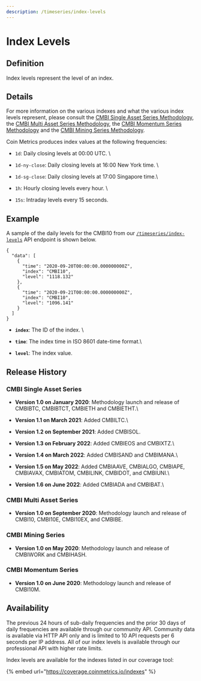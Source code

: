```yaml
---
description: /timeseries/index-levels
---
```


# Index Levels

## **Definition**

Index levels represent the level of an index.&#x20;

## **Details**

For more information on the various indexes and what the various index levels represent, please consult the [CMBI Single Asset Series Methodology](https://coinmetrics.io/cmbi-single-asset-methodology/), the [CMBI Multi Asset Series Methodology](https://coinmetrics.io/cmbi-multi-asset-series-methodology/), the [CMBI Momentum Series Methodology](https://coinmetrics.io/cmbi-momentum-series-methodology/) and the [CMBI Mining Series Methodology](https://coinmetrics.io/cmbi-multi-asset-series-methodology/).&#x20;

Coin Metrics produces index values at the following frequencies:&#x20;

* `1d`: Daily closing levels at 00:00 UTC. \

* `1d-ny-close`: Daily closing levels at 16:00 New York time. \

* `1d-sg-close`: Daily closing levels at 17:00 Singapore time.\

* `1h`: Hourly closing levels every hour. \

* `15s`: Intraday levels every 15 seconds.&#x20;

## **Example**

A sample of the daily levels for the CMBI10 from our [`/timeseries/index-levels`](https://docs.coinmetrics.io/api/v4#operation/getTimeseriesIndexLevels) API endpoint is  shown below.&#x20;

```
{
  "data": [
    {
      "time": "2020-09-20T00:00:00.000000000Z",
      "index": "CMBI10",
      "level": "1118.132"
    },
    {
      "time": "2020-09-21T00:00:00.000000000Z",
      "index": "CMBI10",
      "level": "1096.141"
    }
  ]
}
```

* **`index`**: The ID of the index.   \

* **`time`**: The index time in ISO 8601 date-time format.\

* **`level`**: The index value.

## **Release History**

### CMBI Single Asset Series&#x20;

* **Version 1.0 on January 2020**: Methodology launch and release of CMBIBTC, CMBIBTCT, CMBIETH and CMBIETHT.\

* **Version 1.1 on March 2021**: Added CMBILTC.\

*   **Version 1.2 on September 2021**: Added CMBISOL.&#x20;


* **Version 1.3 on February 2022**: Added CMBIEOS and CMBIXTZ.\

* **Version 1.4 on March 2022**: Added CMBISAND and CMBIMANA.\

* **Version 1.5 on May 2022**: Added CMBIAAVE, CMBIALGO, CMBIAPE, CMBIAVAX, CMBIATOM, CMBILINK, CMBIDOT, and CMBIUNI.\

* **Version 1.6 on June 2022**: Added CMBIADA and CMBIBAT.\


### CMBI Multi Asset Series&#x20;

* **Version 1.0 on September 2020**: Methodology launch and release of CMBI10, CMBI10E, CMBI10EX, and CMBIBE.&#x20;

### CMBI Mining Series

* **Version 1.0 on May 2020**: Methodology launch and release of CMBIWORK and CMBIHASH.

### CMBI Momentum Series

* **Version 1.0 on June 2020**: Methodology launch and release of CMBI10M.&#x20;

## **Availability**

The previous 24 hours of sub-daily frequencies and the prior 30 days of daily frequencies are available through our community API.  Community data is available via HTTP API only and is limited to 10 API requests per 6 seconds per IP address. All of our index levels is available through our professional API with higher rate limits.&#x20;

Index levels are available for the indexes listed in our coverage tool:&#x20;

{% embed url="https://coverage.coinmetrics.io/indexes" %}

